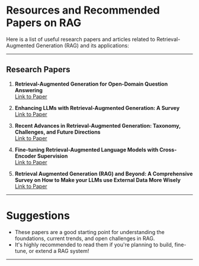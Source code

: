 #  Resources and Recommended Papers on RAG

Here is a list of useful research papers and articles related to Retrieval-Augmented Generation (RAG) and its applications:

---

## Research Papers

1. **Retrieval-Augmented Generation for Open-Domain Question Answering**  
   [Link to Paper](https://www.sciencedirect.com/science/article/pii/S1877050924021860)

2. **Enhancing LLMs with Retrieval-Augmented Generation: A Survey**  
   [Link to Paper](https://www.mdpi.com/2504-2289/8/9/115)

3. **Recent Advances in Retrieval-Augmented Generation: Taxonomy, Challenges, and Future Directions**  
   [Link to Paper](https://www.mdpi.com/2073-431X/13/12/327)

4. **Fine-tuning Retrieval-Augmented Language Models with Cross-Encoder Supervision**  
   [Link to Paper](https://arxiv.org/abs/2502.13361)

5. **Retrieval Augmented Generation (RAG) and Beyond: A Comprehensive Survey on How to Make your LLMs use External Data More Wisely**  
   [Link to Paper](https://arxiv.org/abs/2409.14924)

---

#  Suggestions

- These papers are a good starting point for understanding the foundations, current trends, and open challenges in RAG.
- It's highly recommended to read them if you're planning to build, fine-tune, or extend a RAG system!

---

